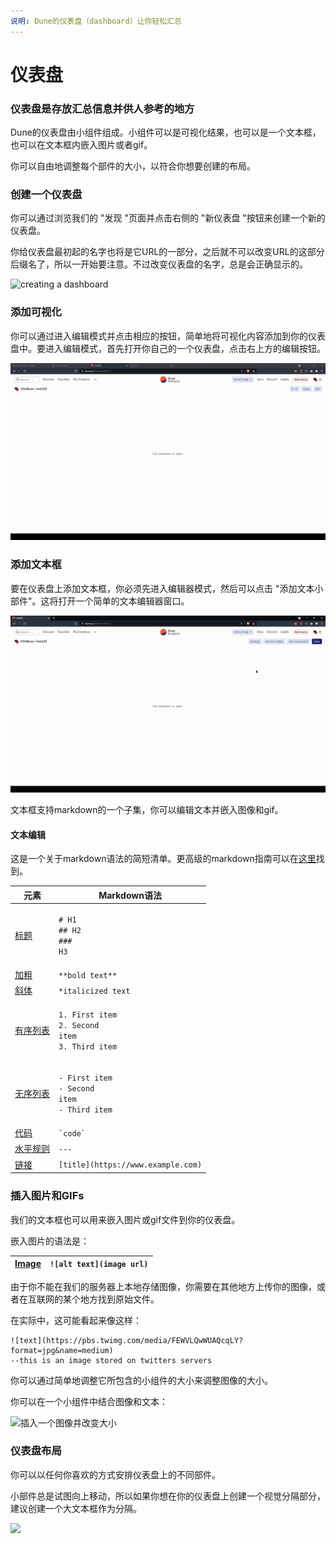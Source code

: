 ```yaml
---
说明: Dune的仪表盘（dashboard）让你轻松汇总
---
```


# 仪表盘

### 仪表盘是存放汇总信息并供人参考的地方

Dune的仪表盘由小组件组成。小组件可以是可视化结果，也可以是一个文本框，也可以在文本框内嵌入图片或者gif。

你可以自由地调整每个部件的大小，以符合你想要创建的布局。

### 创建一个仪表盘

你可以通过浏览我们的 "发现 "页面并点击右侧的 "新仪表盘 "按钮来创建一个新的仪表盘。

你给仪表盘最初起的名字也将是它URL的一部分，之后就不可以改变URL的这部分后缀名了，所以一开始要注意。不过改变仪表盘的名字，总是会正确显示的。

![creating a dashboard](<../.gitbook/assets/2021-11-03 16-59-42 (1) (1) (2).gif>)

### 添加可视化

你可以通过进入编辑模式并点击相应的按钮，简单地将可视化内容添加到你的仪表盘中。要进入编辑模式，首先打开你自己的一个仪表盘，点击右上方的编辑按钮。

![](<../.gitbook/assets/2021-11-09 13-17-41.gif>)

### 添加文本框

要在仪表盘上添加文本框，你必须先进入编辑器模式，然后可以点击 "添加文本小部件"。这将打开一个简单的文本编辑器窗口。

![](<../.gitbook/assets/2021-11-09 13-20-39.gif>)

文本框支持markdown的一个子集，你可以编辑文本并嵌入图像和gif。

#### 文本编辑

这是一个关于markdown语法的简短清单。更高级的markdown指南可以在[这里](dashboards.md#dashboards-are-where-dunes-content-lives-and-gets-discovered.)找到。

| 元素                                                                         | Markdown语法                                                                                    |
| ------------------------------------------------------------------------------- | -------------------------------------------------------------------------------------------------- |
| [标题](https://www.markdownguide.org/basic-syntax/#headings)                 | <p><code># H1</code><br><code>## H2</code><br><code>### H3</code></p>                              |
| [加粗](https://www.markdownguide.org/basic-syntax/#bold)                        | `**bold text**`                                                                                    |
| [斜体](https://www.markdownguide.org/basic-syntax/#italic)                    | `*italicized text`                                                                                 |
| [有序列表](https://www.markdownguide.org/basic-syntax/#ordered-lists)       | <p><code>1. First item</code><br><code>2. Second item</code><br><code>3. Third item</code><br></p> |
| [无序列表](https://www.markdownguide.org/basic-syntax/#unordered-lists)   | <p><code>- First item</code><br><code>- Second item</code><br><code>- Third item</code><br></p>    |
| [代码](https://www.markdownguide.org/basic-syntax/#code)                        | `` `code` ``                                                                                       |
| [水平规则](https://www.markdownguide.org/basic-syntax/#horizontal-rules) | `---`                                                                                              |
| [链接](https://www.markdownguide.org/basic-syntax/#links)                       | `[title](https://www.example.com)`                                                                 |

####

### 插入图片和GIFs

我们的文本框也可以用来嵌入图片或gif文件到你的仪表盘。

嵌入图片的语法是：

| [Image](https://www.markdownguide.org/basic-syntax/#images-1) | `![alt text](image url)` |
| ------------------------------------------------------------- | ------------------------ |

由于你不能在我们的服务器上本地存储图像，你需要在其他地方上传你的图像，或者在互联网的某个地方找到原始文件。

在实际中，这可能看起来像这样：

```
![text](https://pbs.twimg.com/media/FEWVLQwWUAQcqLY?format=jpg&name=medium)
--this is an image stored on twitters servers
```

你可以通过简单地调整它所包含的小组件的大小来调整图像的大小。

你可以在一个小组件中结合图像和文本：

![插入一个图像并改变大小](<../.gitbook/assets/2021-11-18 16-23-05.gif>)

### 仪表盘布局

你可以以任何你喜欢的方式安排仪表盘上的不同部件。

小部件总是试图向上移动，所以如果你想在你的仪表盘上创建一个视觉分隔部分，建议创建一个大文本框作为分隔。



![](<../.gitbook/assets/2021-11-19 01-22-49.gif>)
